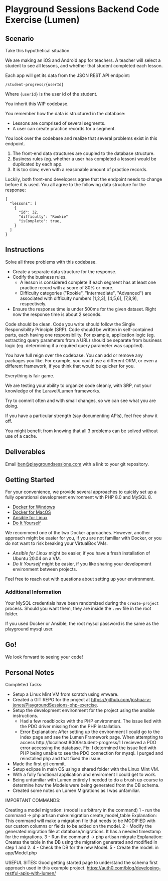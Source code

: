 # Playground Sessions Backend Code Exercise (Lumen)

## Scenario
Take this hypothetical situation.

We are making an iOS and Android app for teachers.
A teacher will select a student to see all lessons, and whether that student completed each lesson.

Each app will get its data from the JSON REST API endpoint:

```
/student-progress/{userId}
```

Where `{userId}` is the user id of the student.

You inherit this WIP codebase.

You remember how the data is structured in the database:
- Lessons are comprised of several segments.
- A user can create practice records for a segment.

You look over the codebase and realize that several problems exist in this endpoint.
1. The front-end data structures are coupled to the database structure.
1. Business rules (eg. whether a user has completed a lesson) would be duplicated by each app.
1. It is too slow, even with a reasonable amount of practice records.

Luckily, both front-end developers agree that the endpoint needs to change before it is used.
You all agree to the following data structure for the response:

```
{
  "lessons": [
    {
      "id": 32,
      "difficulty": "Rookie"
      "isComplete": true,
    }
  ]
}
```

## Instructions

Solve all three problems with this codebase.

- Create a separate data structure for the response.
- Codify the business rules.
  - A lesson is considered complete if each segment has at least one practice record with a score of 80% or more.
  - Difficulty categories ("Rookie", "Intermediate", "Advanced") are associated with difficulty numbers
    [1,2,3], [4,5,6], [7,8,9], respectively.
- Ensure the response time is under 500ms for the given dataset.  Right now the response time is about 2 seconds.

Code should be clean.
Code you write should follow the Single Responsibility Principle (SRP).
Code should be written in self-contained parts, each having one responsibility.
For example, application logic (eg. extracting query parameters from a URL)
should be separate from business logic (eg. determining if a required query parameter was supplied).

You have full reign over the codebase. You can add or remove any packages you like. 
For example, you could use a different ORM, or even a different framework, if you think that would be quicker for you.

Everything is fair game.

We are testing your ability to organize code cleanly, with SRP, not your knowledge of the Laravel/Lumen frameworks.

Try to commit often and with small changes, so we can see what you are doing.

If you have a particular strength (say documenting APIs), feel free show it off.

You might benefit from knowing that all 3 problems can be solved without use of a cache.

## Deliverables

Email ben@playgroundsessions.com with a link to your git repository.

## Getting Started

For your convenience,
we provide several approaches to quickly set up a fully operational development environment
with PHP 8.0 and MySQL 8.
- [Docker for Windows](readme/docker-windows.md)
- [Docker for MacOS](readme/docker-macos.md)
- [Ansible for Linux](readme/ansible-linux.md)
- [Do It Yourself](readme/diy.md)

We recommend one of the two Docker approaches.
However, another approach might be easier for you, if you are not familiar with Docker,
or you do not want to risk breaking your VirtualBox VMs.
- *Ansible for Linux* might be easier, if you have a fresh installation of Ubuntu 20.04 on a VM.
- *Do It Yourself* might be easier, if you like sharing your development environment between projects.

Feel free to reach out with questions about setting up your environment.

### Additional Information

Your MySQL credentials have been randomized during the `create-project` process.  Should you want them, 
they are inside the `.env` file in the root folder.

If you used Docker or Ansible, the root mysql password is the same as the playground mysql user. 

## Go!

We look forward to seeing your code! 

Personal Notes
----------------------------------------

Completed Tasks:

- Setup a Linux Mint VM from scratch using vmware.
- Created a GIT REPO for the project at https://github.com/joshua-v-jones/PlaygroundSessions-php-exercise.
- Setup the development environment for the project using the ansible instructions.
	- Had a few roadblocks with the PHP environment. The issue lied with the PDO driver missing from the PHP installation.
	- Error 
		Explanation: After setting up the environment I could go to the index page and see the Lumen Framework page. When attempting to access http://localhost:8000/student-progress/1 I recieved a PDO error accessing the database. 
		Fix: I determined the issue lied with PHP being unable to see the PDO connection for mysql. I purged and reinstalled php and that fixed the issue.
- Made the first git commit.
- Setup eclipse in main OS using a shared folder with the Linux Mint VM.
- With a fully functional application and enviroment I could get to work.
- Being unfamiliar with Lumen entirely I needed to do a brush up course to determine how the Models were being generated from the DB schema.
- Created some notes on Lumen Migrations as I was unfamiliar.

IMPORTANT COMMANDS:

Creating a model migration:
(model is arbitrary in the command)
1 - run the command -> php artisan make:migration create_model_table 
	Explanation:
		This command will make a migration file that needs to be MODIFIED with our custom columns or fields to be added on the model.
2 - Modify the generated migration file at database/migrations. It has a needed timestamp for the migrations.
3 - Run the command -> php artisan migrate
	Explanation: 
		Creates the table in the DB using the migration generated and modified in step 1 and 2.
4 - Check the DB for the new Model.
5 - Create the model. in app/Model.php


USEFUL SITES:
Good getting started page to understand the schema first approach used in this example project.
https://auth0.com/blog/developing-restful-apis-with-lumen/



